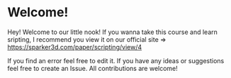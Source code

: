 # Welcome!

Hey! Welcome to our little nook! If you wanna take this course and learn sripting, I recommend you view it on our official site => https://sparker3d.com/paper/scripting/view/4

If you find an error feel free to edit it. If you have any ideas or suggestions feel free to create an Issue. All contributions are welcome!